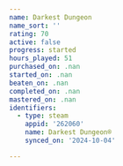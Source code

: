 ```yaml
---
name: Darkest Dungeon
name_sort: ''
rating: 70
active: false
progress: started
hours_played: 51
purchased_on: .nan
started_on: .nan
beaten_on: .nan
completed_on: .nan
mastered_on: .nan
identifiers:
  - type: steam
    appid: '262060'
    name: Darkest Dungeon®
    synced_on: '2024-10-04'

---
```

